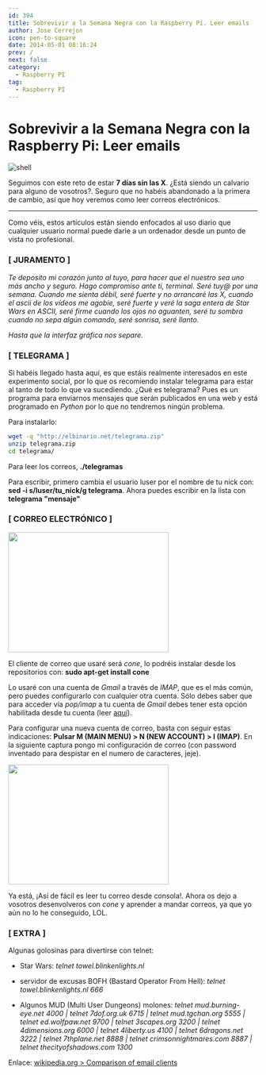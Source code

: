 ```yaml
---
id: 394
title: Sobrevivir a la Semana Negra con la Raspberry Pi. Leer emails
author: Jose Cerrejon
icon: pen-to-square
date: 2014-05-01 08:16:24
prev: /
next: false
category:
  - Raspberry PI
tag:
  - Raspberry PI
---
```


# Sobrevivir a la Semana Negra con la Raspberry Pi: Leer emails

![shell](/images/2014/04/shell.jpg)

Seguimos con este reto de estar **7 días sin las X**. ¿Está siendo un calvario para alguno de vosotros?. Seguro que no habéis abandonado a la primera de cambio, así que hoy veremos como leer correos electrónicos.

- - -
Como véis, estos artículos están siendo enfocados al uso diario que cualquier usuario normal puede darle a un ordenador desde un punto de vista no profesional.

###  [ JURAMENTO ]

*Te deposito mi corazón junto al tuyo, para hacer que el nuestro sea uno más ancho y seguro. Hago compromiso ante ti, terminal. Seré tuy@ por una semana. Cuando me sienta débil, seré fuerte y no arrancaré las X, cuando el ascii de los vídeos me agobie, seré fuerte y veré la saga entera de Star Wars en ASCII, seré firme cuando los ojos no aguanten, seré tu sombra cuando no sepa algún comando, seré sonrisa, seré llanto.*

*Hasta que la interfaz gráfica nos separe.*
    
###  [ TELEGRAMA ]

Si habéis llegado hasta aquí, es que estáis realmente interesados en este experimento social, por lo que os recomiendo instalar telegrama para estar al tanto de todo lo que va sucediendo. ¿Qué es telegrama? Pues es un programa para enviarnos mensajes que serán publicados en una web y está programado en *Python* por lo que no tendremos ningún problema.

Para instalarlo:

```bash
wget -q "http://elbinario.net/telegrama.zip"
unzip telegrama.zip
cd telegrama/
```

Para leer los correos, **./telegramas**

Para escribir, primero cambia el usuario luser por el nombre de tu nick con: **sed -i s/luser/tu_nick/g telegrama**. Ahora puedes escribir en la lista con **telegrama "mensaje"**

###  [ CORREO ELECTRÓNICO ]

<a title="cone" rel="lightbox" href="/images/2014/04/cone.png"><img width="324" height="242" src="/images/2014/04/cone.png"></img></a>

El cliente de correo que usaré será *cone*, lo podréis instalar desde los repositorios con: **sudo apt-get install cone**

Lo usaré con una cuenta de *Gmail* a través de *IMAP*, que es el más común, pero puedes configurarlo con cualquier otra cuenta. Sólo debes saber que para acceder vía *pop/imap* a tu cuenta de *Gmail* debes tener esta opción habilitada desde tu cuenta (leer [aquí](https://support.google.com/mail/troubleshooter/1668960?hl=es#ts=1665119)).

Para configurar una nueva cuenta de correo, basta con seguir estas indicaciones: **Pulsar M (MAIN MENU) > N (NEW ACCOUNT) > I (IMAP)**. En la siguiente captura pongo mi configuración de correo (con password inventado para despistar en el numero de caracteres, jeje).
 
<a title="Configurando cone con Imap" rel="lightbox" href="/images/2014/04/cone2.png"><img width="324" height="242" src="/images/2014/04/cone2.png"></img></a>

Ya está, ¡Así de fácil es leer tu correo desde consola!. Ahora os dejo a vosotros desenvolveros con *cone* y aprender a mandar correos, ya que yo aún no lo he conseguido, LOL.

###  [ EXTRA ]

Algunas golosinas para divertirse con telnet:

* Star Wars: *telnet towel.blinkenlights.nl*

* servidor de excusas BOFH (Bastard Operator From Hell): *telnet towel.blinkenlights.nl 666*

* Algunos MUD (Multi User Dungeons) molones: *telnet mud.burning-eye.net 4000 | telnet 7dof.org.uk 6715 | telnet mud.tgchan.org 5555 | telnet ed.wolfpaw.net 9700 | telnet 3scapes.org 3200 | telnet 4dimensions.org 6000 | telnet 4liberty.us 4100 | telnet 6dragons.net 3222 | telnet 7thplane.net 8888 | telnet crimsonnightmares.com 8887 | telnet thecityofshadows.com 1300*      

Enlace: [wikipedia.org > Comparison of email clients](http://en.wikipedia.org/wiki/Comparison_of_email_clients)
